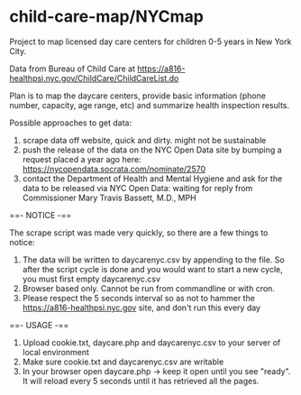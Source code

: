 child-care-map/NYCmap
==============
Project to map licensed day care centers for children 0-5 years in New York City.

Data from Bureau of Child Care at https://a816-healthpsi.nyc.gov/ChildCare/ChildCareList.do

Plan is to map the daycare centers, provide basic information (phone number, capacity, age range, etc) and summarize health inspection results.

Possible approaches to get data:

1. scrape data off website, quick and dirty. might not be sustainable
2. push the release of the data on the NYC Open Data site by bumping a request placed a year ago here: https://nycopendata.socrata.com/nominate/2570
3. contact the Department of Health and Mental Hygiene and ask for the data to be released via NYC Open Data: waiting for reply from Commissioner Mary Travis Bassett, M.D., MPH

==- NOTICE -==

The scrape script was made very quickly, so there are a few things to notice:
1. The data will be written to daycarenyc.csv by appending to the file. So after the script cycle is done and you would want to start a new cycle, you must first empty daycarenyc.csv
2. Browser based only. Cannot be run from commandline or with cron.
3. Please respect the 5 seconds interval so as not to hammer the https://a816-healthpsi.nyc.gov site, and don't run this every day

==- USAGE -==

1. Upload cookie.txt, daycare.php and daycarenyc.csv to your server of local environment
2. Make sure cookie.txt and daycarenyc.csv are writable
3. In your browser open daycare.php -> keep it open until you see "ready". It will reload every 5 seconds until it has retrieved all the pages.
